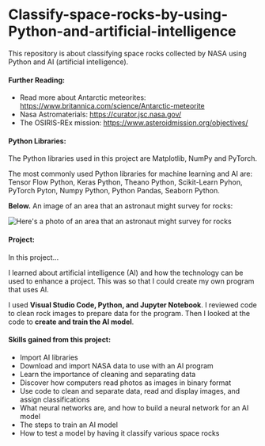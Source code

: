 # Classify-space-rocks-by-using-Python-and-artificial-intelligence
This repository is about classifying space rocks collected by NASA using Python and AI (artificial intelligence).

#### Further Reading:
* Read more about Antarctic meteorites: https://www.britannica.com/science/Antarctic-meteorite
* Nasa Astromaterials: https://curator.jsc.nasa.gov/ 
* The OSIRIS-REx mission: https://www.asteroidmission.org/objectives/

#### Python Libraries:

The Python libraries used in this project are Matplotlib, NumPy and PyTorch.

The most commonly used Python libraries for machine learning and AI are:
Tensor Flow Python, Keras Python, Theano Python, Scikit-Learn Pyhon, PyTorch Pyton, Numpy Python, Python Pandas, Seaborn Python.

**Below.** An image of an area that an astronaut might survey for rocks:

<img src="https://github.com/natnew/Classify-space-rocks-by-using-Python-and-artificial-intelligence/blob/main/Nasa.PNG" alt="Here's a photo of an area that an astronaut might survey for rocks ">

#### Project:
In this project...

I learned about artificial intelligence (AI) and how the technology can be used to enhance a project. This was so that I could create my own program that uses AI.

I used **Visual Studio Code, Python, and Jupyter Notebook**. I reviewed code to clean rock images to prepare data for the program. Then I looked at the code to **create and train the AI model**.

#### Skills gained from this project:
* Import AI libraries
* Download and import NASA data to use with an AI program
* Learn the importance of cleaning and separating data
* Discover how computers read photos as images in binary format
* Use code to clean and separate data, read and display images, and assign classifications
* What neural networks are, and how to build a neural network for an AI model
* The steps to train an AI model
* How to test a model by having it classify various space rocks
